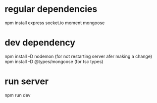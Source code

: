 # regular dependencies

npm install express socket.io moment mongoose

# dev dependency

npm install -D nodemon (for not restarting server afer making a change)
npm install -D @types/mongoose (for tsc types)

# run server

npm run dev
